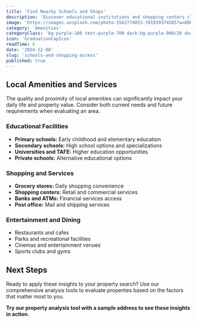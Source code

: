 ```yaml
---
title: 'Find Nearby Schools and Shops'
description: 'Discover educational institutions and shopping centers close to your potential home. Explore dining and entertainment options to identify local restaurants, cafes, and entertainment venues to suit your lifestyle.'
image: 'https://images.unsplash.com/photo-1562774053-701939374585?w=800&h=600&fit=crop&auto=format'
category: 'Amenities'
categoryClass: 'bg-purple-100 text-purple-700 dark:bg-purple-900/20 dark:text-purple-400'
icon: 'GraduationCapIcon'
readTime: 6
date: '2024-12-08'
slug: 'schools-and-shopping-access'
published: true
---
```


## Local Amenities and Services

The quality and proximity of local amenities can significantly impact your daily life and property value. Consider both current needs and future requirements when evaluating an area.

### Educational Facilities

- **Primary schools:** Early childhood and elementary education
- **Secondary schools:** High school options and specializations
- **Universities and TAFE:** Higher education opportunities
- **Private schools:** Alternative educational options

### Shopping and Services

- **Grocery stores:** Daily shopping convenience
- **Shopping centers:** Retail and commercial services
- **Banks and ATMs:** Financial services access
- **Post office:** Mail and shipping services

### Entertainment and Dining

- Restaurants and cafes
- Parks and recreational facilities
- Cinemas and entertainment venues
- Sports clubs and gyms

## Next Steps

Ready to apply these insights to your property search? Use our comprehensive analysis tools to evaluate properties based on the factors that matter most to you.

**Try our property analysis tool with a sample address to see these insights in action.**
